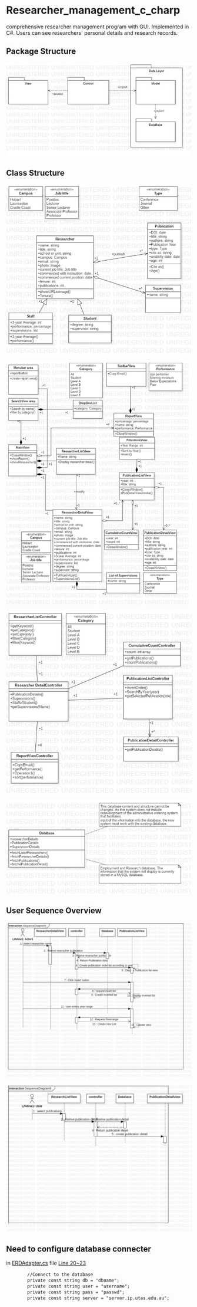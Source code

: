 # Researcher_management_c_charp
comprehensive researcher management program with GUI. Implemented in C#. Users can see researchers' personal details and research records.

## Package Structure
![picture](https://github.com/boguss1225/Researcher_management_c_charp/blob/main/docs/1_PackageDiagram1.jpg) 

## Class Structure
![picture](https://github.com/boguss1225/Researcher_management_c_charp/blob/main/docs/2_ModelClassDiagram.jpg) 

![picture](https://github.com/boguss1225/Researcher_management_c_charp/blob/main/docs/3_ViewClassDiagram1.jpg) 

![picture](https://github.com/boguss1225/Researcher_management_c_charp/blob/main/docs/4_ControllerClassDiagram1.jpg) 

![picture](https://github.com/boguss1225/Researcher_management_c_charp/blob/main/docs/5_DatabaseClassDiagram1.jpg) 

## User Sequence Overview
![picture](https://github.com/boguss1225/Researcher_management_c_charp/blob/main/docs/6_SequenceDiagram5.jpg) 

![picture](https://github.com/boguss1225/Researcher_management_c_charp/blob/main/docs/6_SequenceDiagram6.jpg) 


## Need to configure database connecter
in [ERDAdapter.cs](https://github.com/boguss1225/Researcher_management_c_charp/blob/main/database/ERDAdapter.cs) file [Line 20~23](https://github.com/boguss1225/Researcher_management_c_charp/blob/main/database/ERDAdapter.cs#L20-23)
```
		//Connect to the database
        private const string db = "dbname";
        private const string user = "username";
        private const string pass = "passwd";
        private const string server = "server.ip.utas.edu.au";

```
